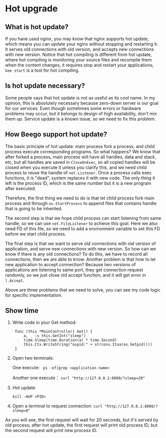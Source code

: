 # Hot upgrade

## What is hot update?

If you have used nginx, you may know that nginx supports hot update, which means you can update your nginx without stopping and restarting it. It serves old connections with old version, and accepts new connections with new version. Notice that hot compiling is different from hot update, where hot compiling is monitoring your source files and recompile them when the content changes, it requires stop and restart your applications, `bee start` is a tool for hot compiling.


## Is hot update necessary?

Some people says that hot update is not as useful as its cool name. In my opinion, this is absolutely necessary because zero-down server is our goal for our services. Even though sometimes some errors or hardware problems may occur, but it belongs to design of high availability, don't mix them up. Service update is a known issue, so we need to fix this problem.


## How Beego support hot update?

The basic principle of hot update: main process fork a process, and child process execute corresponding programs. So what happens? We know that after forked a process, main process will have all handles, data and stack, etc, but all handles are saved in `CloseOnExec`, so all copied handles will be closed when you execute it unless you clarify this, and we need child process to reuse the handle of `net.Listener`. Once a process calls exec functions, it is "dead", system replaces it with new code. The only thing it left is the process ID, which is the same number but it is a new program after executed.

Therefore, the first thing we need to do is that let child process fork main process and through `os.StartProcess` to append files that contains handle that is going to be inherited.

The second step is that we hope child process can start listening from same handle, so we can use `net.FileListener` to achieve this goal. Here we also need FD of this file, so we need to add a environment variable to set this FD before we start child process.

The final step is that we want to serve old connections with old version of application, and serve new connections with new version. So how can we know if there is any old connections? To do this, we have to record all connections, then we are able to know. Another problem is that how to let new application to accept connection? Because two versions of applications are listening to same port, they get connection request randomly, so we just close old accept function, and it will get error in `l.Accept`.

Above are three problems that we need to solve, you can see my code logic for specific implementation.


## Show time

1. Write code in your Get method:

		func (this *MainController) Get() {
			a, _ := this.GetInt("sleep")
			time.Sleep(time.Duration(a) * time.Second)
			this.Ctx.WriteString("ospid:" + strconv.Itoa(os.Getpid()))
		}

2. Open two terminals:

	One execute: ` ps -ef|grep <application name>`

	Another one execute： `curl "http://127.0.0.1:8080/?sleep=20"`

3. Hot update

	`kill -HUP <PID>`

4. Open a terminal to request connection: `curl "http://127.0.0.1:8080/?sleep=0"`

As you will see, the first request will wait for 20 seconds, but it's served by old process; after hot update, the first request will print old process ID, but the second request will print new process ID.